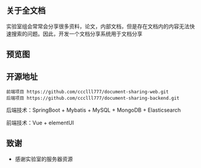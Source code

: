 ## 关于全文档

实验室组会常常会分享很多资料，论文，内部文档，但是存在文档内的内容无法快速搜索的问题。因此，开发一个文档分享系统用于文档分享

## 预览图


## 开源地址

```
前端项目 https://github.com/ccclll777/document-sharing-web.git
后端项目 https://github.com/ccclll777/document-sharing-backend.git
```


后端技术：SpringBoot + Mybatis + MySQL + MongoDB + Elasticsearch

前端技术：Vue + elementUI



<!-- ACKNOWLEDGEMENTS -->
## 致谢
- 感谢实验室的服务器资源
